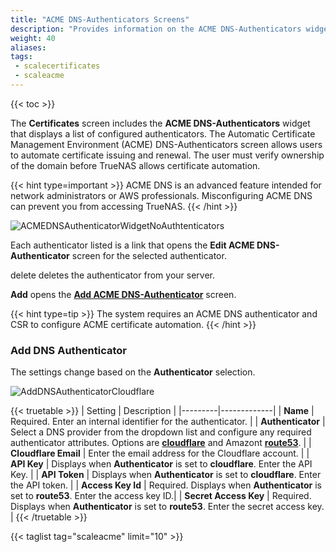 ```yaml
---
title: "ACME DNS-Authenticators Screens"
description: "Provides information on the ACME DNS-Authenticators widget and settings."
weight: 40
aliases: 
tags:
 - scalecertificates
 - scaleacme
---
```


{{< toc >}}

The **Certificates** screen includes the **ACME DNS-Authenticators** widget that displays a list of configured authenticators. 
The Automatic Certificate Management Environment (ACME) DNS-Authenticators screen allows users to automate certificate issuing and renewal. The user must verify ownership of the domain before TrueNAS allows certificate automation.

{{< hint type=important >}}
ACME DNS is an advanced feature intended for network administrators or AWS professionals. Misconfiguring ACME DNS can prevent you from accessing TrueNAS.
{{< /hint >}}

![ACMEDNSAuthenticatorWidgetNoAuthtenticators](/images/SCALE/22.02/ACMEDNSAuthenticatorWidgetNoAuthtenticators.png "ACME DNS-Authenticator Widget No Authenticators")

Each authenticator listed is a link that opens the **Edit ACME DNS-Authenticator** screen for the selected authenticator.

<span class="material-icons">delete</span> deletes the authenticator from your server.

**Add** opens the **[Add ACME DNS-Authenticator](#add-dns-authenticator)** screen.

{{< hint type=tip >}}
The system requires an ACME DNS authenticator and CSR to configure ACME certificate automation.
{{< /hint >}}

### Add DNS Authenticator
The settings change based on the **Authenticator** selection.

![AddDNSAuthenticatorCloudflare](/images/SCALE/22.02/AddDNSAuthenticatorCloudflare.png "Add ACME DNS-Authenticator Cloudflare")

{{< truetable >}}
| Setting | Description |
|---------|-------------|
| **Name** | Required. Enter an internal identifier for the authenticator. |
| **Authenticator** | Select a DNS provider from the dropdown list and configure any required authenticator attributes. Options are **[cloudflare](https://www.cloudflare.com)** and Amazont **[route53](https://aws.amazon.com/route53/)**. |
| **Cloudflare Email** | Enter the email address for the Cloudflare account. |
| **API Key** | Displays when **Authenticator** is set to **cloudflare**. Enter the API Key. |
| **API Token** | Displays when **Authenticator** is set to **cloudflare**. Enter the API token. |
| **Access Key Id** | Required. Displays when **Authenticator** is set to **route53**. Enter the access key ID.|
| **Secret Access Key** | Required. Displays when **Authenticator** is set to **route53**. Enter the secret access key. |
{{< /truetable >}}

{{< taglist tag="scaleacme" limit="10" >}}